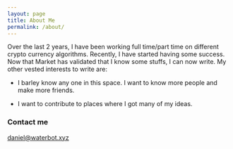 ```yaml
---
layout: page
title: About Me
permalink: /about/
---
```



Over the last 2 years, I have been working full time/part time on different crypto currency algorithms. Recently, I have started having some success. 
Now that Market has validated that I know some stuffs, I can now write. My other vested interests to write are:

- I barley know any one in this space. I want to know more people and make more friends.

- I want to contribute to places where I got many of my ideas. 

### Contact me

[daniel@waterbot.xyz](mailto:daniel@waterbot.xyz)